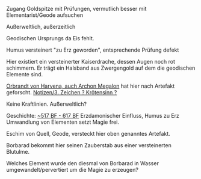Zugang Goldspitze mit Prüfungen, vermutlich besser mit Elementarist/Geode aufsuchen

Außerweltlich, außerzeitlich

Geodischen Ursprungs da Eis fehlt.

Humus versteinert "zu Erz geworden", entsprechende Prüfung defekt

Hier existiert ein versteinerter Kaiserdrache, dessen Augen noch rot schimmern. Er trägt ein Halsband aus Zwergengold auf dem die geodischen Elemente sind.

[Orbrandt von Harvena, auch Archon Megalon](Personen#Orbrandt%20von%20Harvena,%20auch%20Archon%20Megalon) hat hier nach Artefakt geforscht. [Notizen/3. Zeichen ? Krötensinn ?](Notizen/3.%20Zeichen%20?%20Krötensinn%20?)

Keine Kraftlinien. Außerweltlich?

Geschichte:
[~517 BF - 617 BF](Geschichte#~517%20BF%20-%20617%20BF)
Erzdamonischer Einfluss, Humus zu Erz
Umwandlung von Elementen setzt Magie frei.

Eschim von Quell, Geode, versteckt hier oben genanntes Artefakt.

Borbarad bekommt hier seinen Zauberstab aus einer versteinerten Blutulme.

Welches Element wurde den diesmal von Borbarad in Wasser umgewandelt/pervertiert um die Magie zu erzeugen?